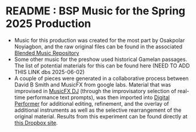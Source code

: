 # README : BSP Music for the Spring 2025 Production
- Music for this production was created for the most part by Osakpolar Noyiagbon, and the raw original files can be found in the associated [Blended Music Repository](https://github.com/CHI-CityTech/Blended_Music/tree/main/Gamelan_Youruba)  
- Some other music for the preshow used historical Gamelan passages.  The list of potential materials for this can be found here (NEED TO ADD THIS LINK dbs 2025-06-02)  
- A couple of pieces were generated in a collaborative process between David B Smith and MusicFX from google labs.  Material that was improvised in [MusicFX DJ](https://labs.google/fx/tools/music-fx-dj) (through the improvisatory selection of real-time performance text prompts), was then imported into [Digital Performer](https://motu.com/en-us/products/software/dp/) for additional editing, refinement, and the overlay of additional instruments as well as the selective rearrangement of the original material.  Results from this experiment can be found directly at [this Dropbox site](https://www.dropbox.com/scl/fo/x30r9c080yoxu4xods8d4/ALxYrQ-Kpy6071oKOwjmfG0?rlkey=p00tv0tpi563vrydq8nxrcfre&dl=0).   

